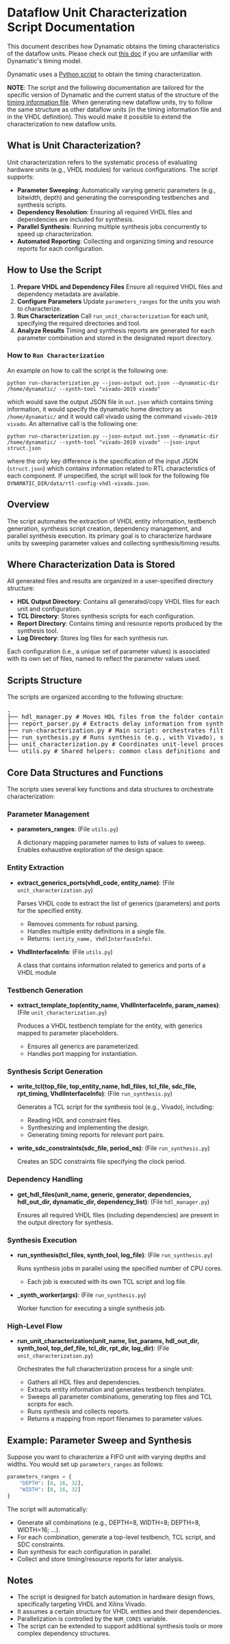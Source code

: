 # Dataflow Unit Characterization Script Documentation

This document describes how Dynamatic obtains the timing characteristics of the dataflow units. Please check out [this doc](https://github.com/EPFL-LAP/dynamatic/blob/main/docs/Specs/TimingInformation.md) if you are unfamiliar with Dynamatic's timing model. 

Dynamatic uses a [Python script](https://github.com/EPFL-LAP/dynamatic/tree/main/tools/backend/synth-characterization/run-characterization.py) to obtain the timing characterization.

**NOTE**: The script and the following documentation are tailored for the specific version of Dynamatic and the current status of the structure of the [timing information file](https://github.com/EPFL-LAP/dynamatic/blob/main/data/components-vivado.json). When generating new dataflow units, try to follow the same structure as other dataflow units (in the timing information file and in the VHDL definition). This would make it possible to extend the characterization to new dataflow units.

## What is Unit Characterization?

Unit characterization refers to the systematic process of evaluating hardware units (e.g., VHDL modules) for various configurations. The script supports:

- **Parameter Sweeping**: Automatically varying generic parameters (e.g., bitwidth, depth) and generating the corresponding testbenches and synthesis scripts.
- **Dependency Resolution**: Ensuring all required VHDL files and dependencies are included for synthesis.
- **Parallel Synthesis**: Running multiple synthesis jobs concurrently to speed up characterization.
- **Automated Reporting**: Collecting and organizing timing and resource reports for each configuration.

## How to Use the Script

1. **Prepare VHDL and Dependency Files**
Ensure all required VHDL files and dependency metadata are available.
2. **Configure Parameters**
Update `parameters_ranges` for the units you wish to characterize.
3. **Run Characterization**
Call `run_unit_characterization` for each unit, specifying the required directories and tool.
4. **Analyze Results**
Timing and synthesis reports are generated for each parameter combination and stored in the designated report directory.

### How to `Run Characterization`  

An example on how to call the script is the following one:

`python run-characterization.py --json-output out.json --dynamatic-dir /home/dynamatic/ --synth-tool "vivado-2019 vivado"`

which would save the output JSON file in `out.json` which contains timing information, it would specify the dynamatic home directory as `/home/dynamatic/` and it would call vivado using the command `vivado-2019 vivado`. An alternative call is the following one:

`python run-characterization.py --json-output out.json --dynamatic-dir /home/dynamatic/ --synth-tool "vivado-2019 vivado" --json-input struct.json`

where the only key difference is the specification of the input JSON (`struct.json`) which contains information related to RTL characteristics of each component. If unspecified, the script will look for the following file `DYNAMATIC_DIR/data/rtl-config-vhdl-vivado.json`.

## Overview

The script automates the extraction of VHDL entity information, testbench generation, synthesis script creation, dependency management, and parallel synthesis execution. Its primary goal is to characterize hardware units by sweeping parameter values and collecting synthesis/timing results.

## Where Characterization Data is Stored

All generated files and results are organized in a user-specified directory structure:

- **HDL Output Directory**: Contains all generated/copy VHDL files for each unit and configuration.
- **TCL Directory**: Stores synthesis scripts for each configuration.
- **Report Directory**: Contains timing and resource reports produced by the synthesis tool.
- **Log Directory**: Stores log files for each synthesis run.

Each configuration (i.e., a unique set of parameter values) is associated with its own set of files, named to reflect the parameter values used.

## Scripts Structure

The scripts are organized according to the following structure:
<pre lang="markdown">. 
├── hdl_manager.py # Moves HDL files from the folder containing all the HDL files to the working directory 
├── report_parser.py # Extracts delay information from synthesis reports 
├── run-characterization.py # Main script: orchestrates filtering, generation, synthesis, parsing 
├── run_synthesis.py # Runs synthesis (e.g., with Vivado), supports parallel execution 
├── unit_characterization.py # Coordinates unit-level processing: port handling, VHDL generation, exploration across all parameters 
└── utils.py # Shared helpers: common class definitions and constants </pre>

## Core Data Structures and Functions

The scripts uses several key functions and data structures to orchestrate characterization:

### Parameter Management

- **parameters_ranges**: (File `utils.py`)

    A dictionary mapping parameter names to lists of values to sweep. Enables exhaustive exploration of the design space. 


### Entity Extraction

- **extract_generics_ports(vhdl_code, entity_name)**: (File `unit_characterization.py`)
    
    Parses VHDL code to extract the list of generics (parameters) and ports for the specified entity.
    - Removes comments for robust parsing.
    - Handles multiple entity definitions in a single file.
    - Returns: `(entity_name, VhdlInterfaceInfo)`.

- **VhdlInterfaceInfo**: (File `utils.py`)

    A class that contains information related to generics and ports of a VHDL module

### Testbench Generation

- **extract_template_top(entity_name, VhdlInterfaceInfo, param_names)**: (File `unit_characterization.py`)

    Produces a VHDL testbench template for the entity, with generics mapped to parameter placeholders.
    - Ensures all generics are parameterized.
    - Handles port mapping for instantiation.


### Synthesis Script Generation

- **write_tcl(top_file, top_entity_name, hdl_files, tcl_file, sdc_file, rpt_timing, VhdlInterfaceInfo)**: (File `run_synthesis.py`)

    Generates a TCL script for the synthesis tool (e.g., Vivado), including:
    - Reading HDL and constraint files.
    - Synthesizing and implementing the design.
    - Generating timing reports for relevant port pairs.
- **write_sdc_constraints(sdc_file, period_ns)**: (File `run_synthesis.py`)

    Creates an SDC constraints file specifying the clock period.


### Dependency Handling

- **get_hdl_files(unit_name, generic, generator, dependencies, hdl_out_dir, dynamatic_dir, dependency_list)**: (File `hdl_manager.py`)

    Ensures all required VHDL files (including dependencies) are present in the output directory for synthesis.


### Synthesis Execution

- **run_synthesis(tcl_files, synth_tool, log_file)**: (File `run_synthesis.py`)

    Runs synthesis jobs in parallel using the specified number of CPU cores.
    - Each job is executed with its own TCL script and log file.
- **_synth_worker(args)**: (File `run_synthesis.py`)

    Worker function for executing a single synthesis job.


### High-Level Flow

- **run_unit_characterization(unit_name, list_params, hdl_out_dir, synth_tool, top_def_file, tcl_dir, rpt_dir, log_dir)**: (File `unit_characterization.py`)

    Orchestrates the full characterization process for a single unit:
    - Gathers all HDL files and dependencies.
    - Extracts entity information and generates testbench templates.
    - Sweeps all parameter combinations, generating top files and TCL scripts for each.
    - Runs synthesis and collects reports.
    - Returns a mapping from report filenames to parameter values.


## Example: Parameter Sweep and Synthesis

Suppose you want to characterize a FIFO unit with varying depths and widths. You would set up `parameters_ranges` as follows:

```python
parameters_ranges = {
    "DEPTH": [8, 16, 32],
    "WIDTH": [8, 16, 32]
}
```

The script will automatically:

- Generate all combinations (e.g., DEPTH=8, WIDTH=8; DEPTH=8, WIDTH=16; ...).
- For each combination, generate a top-level testbench, TCL script, and SDC constraints.
- Run synthesis for each configuration in parallel.
- Collect and store timing/resource reports for later analysis.


## Notes

- The script is designed for batch automation in hardware design flows, specifically targeting VHDL and Xilinx Vivado.
- It assumes a certain structure for VHDL entities and their dependencies.
- Parallelization is controlled by the `NUM_CORES` variable.
- The script can be extended to support additional synthesis tools or more complex dependency structures.
